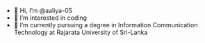 - 👋 Hi, I’m @aaliya-05
- 👀 I’m interested in coding
- 🌱 I’m currently pursuing a degree in Information Communication Technology at Rajarata University of Sri-Lanka

<!---
aaliya-05/aaliya-05 is a ✨ special ✨ repository because its `README.md` (this file) appears on your GitHub profile.
You can click the Preview link to take a look at your changes.
--->
